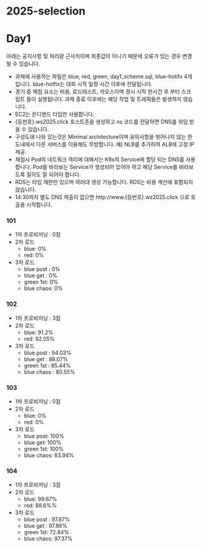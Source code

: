 # 2025-selection
# Day1
아래는 공지사항 및 처리량 근사치이며 최종값이 아니기 때문에 오류가 있는 경우 변경 될 수 있습니다.
- 과제에 사용하는 파일은 blue, red, green, day1_scheme.sql, blue-hotifx 4개입니다. blue-hotfix는 대회 시작 일정 시간 이후에 전달됩니다.
- 경기 중 채점 요소는 비용, 로드테스트, 카오스이며 경시 시작 한시간 후 부터 스크립트 들이 실행됩니다. 과제 종료 이후에는 해당 작업 및 트레픽들은 발생하지 않습니다.
- EC2는 온디맨드 타입만 사용합니다.
- {등번호}.ws2025.click 호스트존을 생성하고 ns 코드를 전달하면 DNS를 위임 받을 수 있습니다.
- 구성도에 나와 있는것은 Minimal architecture이며 유의사항을 벗어나지 않는 한도내에서 다른 서버스를 이용해도 무방합니다.
  예) NLB를 추가하여 ALB에 고정 IP 제공.
- 채점시 Pod의 네트워크 격리에 대해서는 K8s의 Service에 할당 되는 DNS를 사용합니다. Pod를 바라보는 Service가 생성되어 있어야 하고 해당 Service를 바라보도록 질의도 잘 되어야 합니다.
- RDS는 타입 제한만 있으며 여러대 생성 가능합니다. RDS는 비용 계산에 포함되지 않습니다.
- 14:30까지 별도 DNS 제출이 없으면 http://www.{등번호}.ws2025.click 으로 호출을 시작합니다.
### 101
- 1차 프로비저닝 : 0점
- 2차 로드
  - blue: 0%
  - red: 0%
- 3차 로드
  - blue post : 0%
  - blue get : 0%
  - green 1st: 0%
  - blue chaos: 0%
 
### 102
- 1차 프로비저닝 : 3점
- 2차 로드
  - blue: 91.2%
  - red: 92.05%
- 3차 로드
  - blue post : 94.03%
  - blue get : 88.07%
  - green 1st : 85.44%
  - blue chaos : 80.55%
 
### 103
- 1차 프로비저닝 : 0점
- 2차 로드
  - blue: 0%
  - red: 0%
- 3차 로드
  - blue post: 100%
  - blue get: 100%
  - green 1st: 100%
  - blue chaos: 83.94%

### 104
- 1차 프로비저닝 : 3점
- 2차 로드
  - blue: 99.67%
  - red: 88.6%%
- 3차 로드
  - blue post : 97.87%
  - blue get : 97.86%
  - green 1st: 72.84%
  - blue chaos: 97.37%

